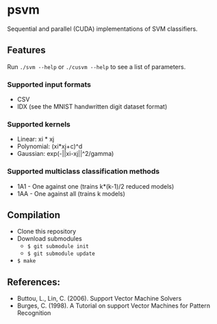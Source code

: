 # psvm
Sequential and parallel (CUDA) implementations of SVM classifiers.

## Features

Run `./svm --help` or `./cusvm --help` to see a list of parameters.

### Supported input formats
 * CSV
 * IDX (see the MNIST handwritten digit dataset format)

### Supported kernels
 * Linear: xi \* xj
 * Polynomial: (xi\*xj+c)^d
 * Gaussian: exp(-||xi-xj||^2/gamma)

### Supported multiclass classification methods
 * 1A1 - One against one (trains k\*(k-1)/2 reduced models)
 * 1AA - One against all (trains k models)

## Compilation
 * Clone this repository
 * Download submodules
   * `$ git submodule init`
   * `$ git submodule update`
 * `$ make`

## References:
 * Buttou, L., Lin, C. (2006). Support Vector Machine Solvers
 * Burges, C. (1998). A Tutorial on support Vector Machines for Pattern Recognition
